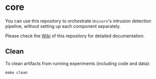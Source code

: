 # core

You can use this repository to orchestrate `Unicorn`'s intrusion detection pipeline,
without setting up each component separately.

Please check the [Wiki](https://github.com/crimson-unicorn/core/wiki) of this repository for detailed documentation.

## Clean

To clean artifacts from running experiments (including code and data):
```
make clean
```

